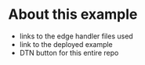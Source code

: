 # About this example

- links to the edge handler files used
- link to the deployed example
- DTN button for this entire repo

